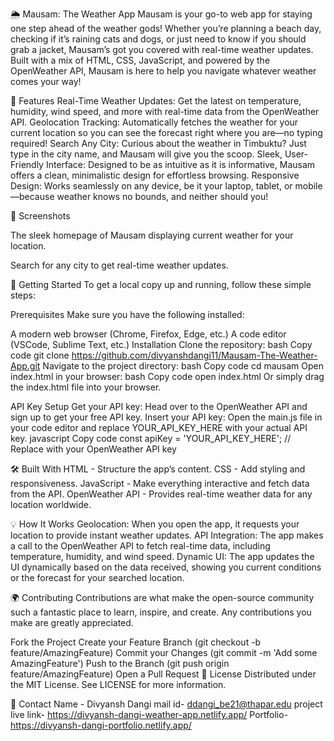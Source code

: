 🌦️ Mausam: The Weather App
Mausam is your go-to web app for staying one step ahead of the weather gods! Whether you’re planning a beach day, checking if it’s raining cats and dogs, or just need to know if you should grab a jacket, 
Mausam’s got you covered with real-time weather updates. Built with a mix of HTML, CSS, JavaScript, and powered by the OpenWeather API, Mausam is here to help you navigate whatever weather comes your way!

🎯 Features
Real-Time Weather Updates: Get the latest on temperature, humidity, wind speed, and more with real-time data from the OpenWeather API.
Geolocation Tracking: Automatically fetches the weather for your current location so you can see the forecast right where you are—no typing required!
Search Any City: Curious about the weather in Timbuktu? Just type in the city name, and Mausam will give you the scoop.
Sleek, User-Friendly Interface: Designed to be as intuitive as it is informative, Mausam offers a clean, minimalistic design for effortless browsing.
Responsive Design: Works seamlessly on any device, be it your laptop, tablet, or mobile—because weather knows no bounds, and neither should you!

📸 Screenshots



The sleek homepage of Mausam displaying current weather for your location.

Search for any city to get real-time weather updates.

🚀 Getting Started
To get a local copy up and running, follow these simple steps:

Prerequisites
Make sure you have the following installed:

A modern web browser (Chrome, Firefox, Edge, etc.)
A code editor (VSCode, Sublime Text, etc.)
Installation
Clone the repository:
bash
Copy code
git clone https://github.com/divyanshdangi11/Mausam-The-Weather-App.git
Navigate to the project directory:
bash
Copy code
cd mausam
Open index.html in your browser:
bash
Copy code
open index.html
Or simply drag the index.html file into your browser.

API Key Setup
Get your API key: Head over to the OpenWeather API and sign up to get your free API key.
Insert your API key: Open the main.js file in your code editor and replace YOUR_API_KEY_HERE with your actual API key.
javascript
Copy code
const apiKey = 'YOUR_API_KEY_HERE'; // Replace with your OpenWeather API key

🛠️ Built With
HTML - Structure the app’s content.
CSS - Add styling and responsiveness.
JavaScript - Make everything interactive and fetch data from the API.
OpenWeather API - Provides real-time weather data for any location worldwide.

💡 How It Works
Geolocation: When you open the app, it requests your location to provide instant weather updates.
API Integration: The app makes a call to the OpenWeather API to fetch real-time data, including temperature, humidity, and wind speed.
Dynamic UI: The app updates the UI dynamically based on the data received, showing you current conditions or the forecast for your searched location.

🌍 Contributing
Contributions are what make the open-source community such a fantastic place to learn, inspire, and create. Any contributions you make are greatly appreciated.

Fork the Project
Create your Feature Branch (git checkout -b feature/AmazingFeature)
Commit your Changes (git commit -m 'Add some AmazingFeature')
Push to the Branch (git push origin feature/AmazingFeature)
Open a Pull Request
📜 License
Distributed under the MIT License. See LICENSE for more information.

📧 Contact
Name -  Divyansh Dangi
mail id- ddangi_be21@thapar.edu
project live link- https://divyansh-dangi-weather-app.netlify.app/
Portfolio- https://divyansh-dangi-portfolio.netlify.app/
